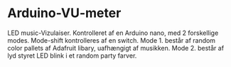 # Arduino-VU-meter

LED music-Vizulaiser.
Kontrolleret af en Arduino nano, med 2 forskellige modes. Mode-shift kontrolleres af en switch. 
Mode 1. består af random color pallets af Adafruit libary, uafhængigt af musikken.
Mode 2. består af lyd styret LED blink i et random party farver.



